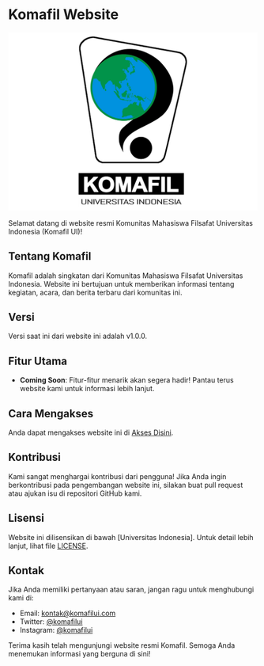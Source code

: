 # Komafil Website

![Komafil Logo](asset/icon.png)

Selamat datang di website resmi Komunitas Mahasiswa Filsafat Universitas Indonesia (Komafil UI)!

## Tentang Komafil

Komafil adalah singkatan dari Komunitas Mahasiswa Filsafat Universitas Indonesia. Website ini bertujuan untuk memberikan informasi tentang kegiatan, acara, dan berita terbaru dari komunitas ini.

## Versi

Versi saat ini dari website ini adalah v1.0.0.

## Fitur Utama

- **Coming Soon**: Fitur-fitur menarik akan segera hadir! Pantau terus website kami untuk informasi lebih lanjut.

## Cara Mengakses

Anda dapat mengakses website ini di [Akses Disini](https://dahanlapuk.github.io/komafil/).

## Kontribusi

Kami sangat menghargai kontribusi dari pengguna! Jika Anda ingin berkontribusi pada pengembangan website ini, silakan buat pull request atau ajukan isu di repositori GitHub kami.

## Lisensi

Website ini dilisensikan di bawah [Universitas Indonesia]. Untuk detail lebih lanjut, lihat file [LICENSE](LICENSE).

## Kontak

Jika Anda memiliki pertanyaan atau saran, jangan ragu untuk menghubungi kami di:

- Email: [kontak@komafilui.com](mailto:komafilfibui@gmail.com)
- Twitter: [@komafilui](https://twitter.com/komafilui)
- Instagram: [@komafilui](https://instagram.com/komafil.ui)

Terima kasih telah mengunjungi website resmi Komafil. Semoga Anda menemukan informasi yang berguna di sini!
